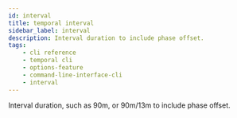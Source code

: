 ```yaml
---
id: interval
title: temporal interval
sidebar_label: interval
description: Interval duration to include phase offset.
tags: 
    - cli reference
    - temporal cli
    - options-feature
    - command-line-interface-cli
    - interval
---
```


Interval duration, such as 90m, or 90m/13m to include phase offset.
